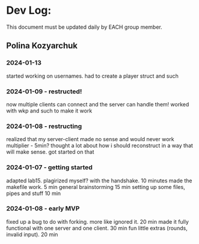 # Dev Log:

This document must be updated daily by EACH group member.

## Polina Kozyarchuk

### 2024-01-13
started working on usernames. had to create a player struct and such

### 2024-01-09 - restructed!
now multiple clients can connect and the server can handle them! worked with wkp and such to make it work

### 2024-01-08 - restructing
realized that my server-client made no sense and would never work multiplier - 5min?
thought a lot about how i should reconstruct in a way that will make sense. got started on that


### 2024-01-07 - getting started
adapted lab15. plagirized myself? with the handshake. 10 minutes
made the makefile work. 5 min
general brainstorming 15 min
setting up some files, pipes and stuff 10 min

### 2024-01-08 - early MVP
fixed up a bug to do with forking. more like ignored it. 20 min
made it fully functional with one server and one client. 30 min
fun little extras (rounds, invalid input). 20 min
